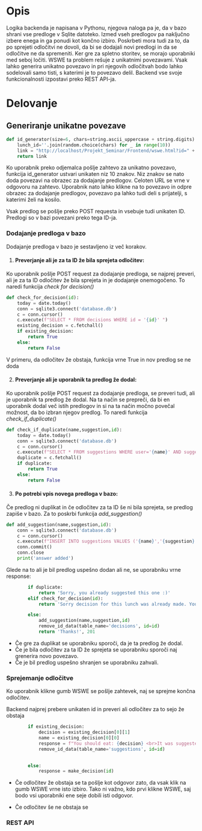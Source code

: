 # Opis
Logika backenda je napisana v Pythonu, njegova naloga pa je, da v bazo shrani vse predloge v Sqlite datoteko. Izmed vseh predlogov pa naključno izbere enega in ga ponudi kot končno izbiro. Poskrbeti mora tudi za to, da po sprejeti odločitvi ne dovoli, da bi se dodajali novi predlogi in da se odločitve ne da spremeniti. Ker gre za spletno storitev, se morajo uporabniki med seboj ločiti. WSWE ta problem rešuje z unikatnimi povezavami. Vsak lahko generira unikatno povezavo in pri njegovih odločitvah bodo lahko sodelovali samo tisti, s katerimi je to povezavo delil. Backend vse svoje funkcionalnosti izpostavi preko REST API-ja.

# Delovanje

## Generiranje unikatne povezave

```python 
def id_generator(size=6, chars=string.ascii_uppercase + string.digits):
    lunch_id=''.join(random.choice(chars) for _ in range(10))
    link = "http://localhost/Projekt_Seminar/Frontend/wswe.html?id=" + lunch_id
    return link
```
Ko uporabnik preko odjemalca pošlje zahtevo za unikatno povezavo, funkcija id_generator ustvari unikaten niz 10 znakov. Niz znakov se nato doda povezavi na obrazec za dodajanje predlogov. Celoten URL se vrne v odgovoru na zahtevo. Uporabnik nato lahko klikne na to povezavo in odpre obrazec za dodajanje predlogov, povezavo pa lahko tudi deli s prijatelji, s katerimi želi na kosilo.

Vsak predlog se pošlje preko POST requesta in vsebuje tudi unikaten ID. Predlogi so v bazi povezani preko tega ID-ja.


### Dodajanje predloga v bazo

Dodajanje predloga v bazo je sestavljeno iz več korakov. 

1. #### Preverjanje ali je za ta ID že bila sprejeta odločitev:

Ko uporabnik pošlje POST request za dodajanje predloga, se najprej preveri, ali je za ta ID odločitev že bila sprejeta in je dodajanje onemogočeno. To naredi funkcija *check for decision()*

```python 
def check_for_decision(id):
    today = date.today()            
    conn = sqlite3.connect('database.db')
    c = conn.cursor()
    c.execute(f"SELECT * FROM decisions WHERE id = '{id}' ")
    existing_decision = c.fetchall()
    if existing_decision:
        return True
    else:
        return False
```
V primeru, da odločitev že obstaja, funkcija vrne True in nov predlog se ne doda

2. #### Preverjanje ali je uporabnik ta predlog že dodal: 

Ko uporabnik pošlje POST request za dodajanje predloga, se preveri tudi, ali je uporabnik ta predlog že dodal. Na ta način se prepreči, da bi en uporabnik dodal več istih predlogov in si na ta način močno povečal možnost, da bo izbran njegov predlog. To naredi funkcija *check_if_duplicate()*
```python 
def check_if_duplicate(name,suggestion,id):
    today = date.today()            
    conn = sqlite3.connect('database.db')
    c = conn.cursor()
    c.execute(f"SELECT * FROM suggestions WHERE user='{name}' AND suggestion = '{suggestion}' AND id = '{id}' AND timestamp = '{today}' ")
    duplicate = c.fetchall()
    if duplicate:
        return True
    else:
        return False

```

3. #### Po potrebi vpis novega predloga v bazo:

Če predlog ni duplikat in če odločitev za ta ID še ni bila sprejeta, se predlog zapiše v bazo. Za to poskrbi funkcija *add_suggestion()*

```python 
def add_suggestion(name,suggestion,id):        
    conn = sqlite3.connect('database.db')
    c = conn.cursor()
    c.execute(f"INSERT INTO suggestions VALUES ('{name}','{suggestion}', '{id}', date('now'))")
    conn.commit()
    conn.close
    print('answer added')

```
Glede na to ali je bil predlog uspešno dodan ali ne, se uporabniku vrne response:
```python 
        if duplicate:
            return 'Sorry, you already suggested this one :)'
        elif check_for_decision(id):
            return 'Sorry decision for this lunch was already made. You can always start a new session and vote again!'

        else:
            add_suggestion(name,suggestion,id)
            remove_id_data(table_name='decisions', id=id)
            return 'Thanks!', 201

```
- Če gre za duplikat se uporabniku sporoči, da je ta predlog že dodal.
- Če je bila odločitev za ta ID že sprejeta se uporabniku sporoči naj grenerira novo povezavo.
- Če je bil predlog uspešno shranjen se uporabniku zahvali.

### Sprejemanje odločitve

Ko uporabnik klikne gumb WSWE se pošlje zahtevek, naj se sprejme končna odločitev. 

Backend najprej prebere unikaten id in preveri ali odločitev za to sejo že obstaja
```python 
        if existing_decision:
            decision = existing_decision[0][1]
            name = existing_decision[0][0]
            response = f"You should eat: {decision} <br>It was suggested by: {name}"
            remove_id_data(table_name='suggestions', id=id)
            

        else:
            response = make_decision(id)
```

- Če odločitev že obstaja se ta pošlje kot odgovor zato, da vsak klik na gumb WSWE vrne isto izbiro. Tako ni važno, kdo prvi klikne WSWE, saj bodo vsi uporabniki ene seje dobili isti odgovor.

- Če odločitev še ne obstaja se 


### REST API